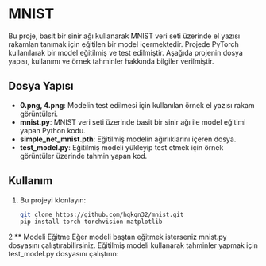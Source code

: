 # MNIST

Bu proje, basit bir sinir ağı  kullanarak MNIST veri seti üzerinde el yazısı rakamları tanımak için eğitilen bir model içermektedir. Projede PyTorch kullanılarak bir model eğitilmiş ve test edilmiştir. Aşağıda projenin dosya yapısı, kullanımı ve örnek tahminler hakkında bilgiler verilmiştir.

## Dosya Yapısı

- **0.png, 4.png**: Modelin test edilmesi için kullanılan örnek el yazısı rakam görüntüleri.
- **mnist.py**: MNIST veri seti üzerinde basit bir sinir ağı ile model eğitimi yapan Python kodu.
- **simple_net_mnist.pth**: Eğitilmiş modelin ağırlıklarını içeren dosya.
- **test_model.py**: Eğitilmiş modeli yükleyip test etmek için örnek görüntüler üzerinde tahmin yapan kod.


## Kullanım

1. Bu projeyi klonlayın:
   ```bash
   git clone https://github.com/hqkqn32/mnist.git
   pip install torch torchvision matplotlib
   
2 ** Modeli Eğitme
   Eğer modeli baştan eğitmek isterseniz mnist.py dosyasını çalıştırabilirsiniz.
   Eğitilmiş modeli kullanarak tahminler yapmak için test_model.py dosyasını çalıştırın:
